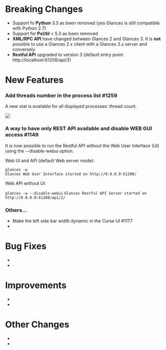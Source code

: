 # Breaking Changes
- Support fo **Python** 3.3 as been removed (yes Glances is still compatible with Python 2.7)
- Support for **PsUtil** < 5.3 as been removed
- **XML/RPC API** have changed between Glances 2 and Glances 3. It is **not** possible to use a Glances 2.x client with a Glances 3.x server and conversely
- **Restful API** upgraded to version 3 (default entry point: http://localhost:61208/api/3)

# New Features

### Add threads number in the process list #1259

A new stat is available for all displayed processes: thread count.

![](https://user-images.githubusercontent.com/776747/39767429-09a653e2-52e7-11e8-89c3-dff819bf14c6.png)

### A way to have only REST API available and disable WEB GUI access #1149

It is now possible to run the Restful API without the Web User Interface (UI) using the --disable-webui option.

Web UI and API (default Web server mode):

```
glances -w
Glances Web User Interface started on http://0.0.0.0:61208/
```

Web API without UI:

`glances -w --disable-webui`
`Glances Restful API Server started on http://0.0.0.0:61208/api/2/`

### Others...
- Make the left side bar width dynamic in the Curse UI #1177
-

# Bug Fixes
-
-

# Improvements
-
-

# Other Changes
-
-
